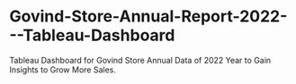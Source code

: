 # Govind-Store-Annual-Report-2022---Tableau-Dashboard
Tableau Dashboard for Govind Store Annual Data of 2022 Year to Gain Insights to Grow More Sales.
